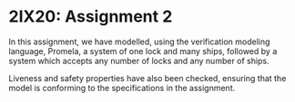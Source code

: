 # 2IX20: Assignment 2

In this assignment, we have modelled, using the verification modeling language, Promela, a system of one lock and many ships, followed by a system which accepts any number of locks and any number of ships.

Liveness and safety properties have also been checked, ensuring that the model is conforming to the specifications in the assignment.
